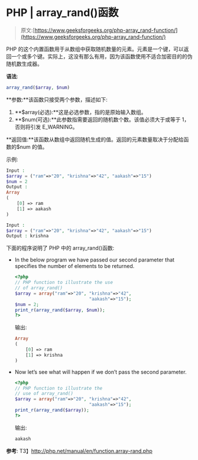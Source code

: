 # PHP | array_rand()函数

> 原文:[https://www.geeksforgeeks.org/php-array_rand-function/](https://www.geeksforgeeks.org/php-array_rand-function/)

PHP 的这个内置函数用于从数组中获取随机数量的元素。元素是一个键，可以返回一个或多个键。实际上，这没有那么有用，因为该函数使用不适合加密目的的伪随机数生成器。

**语法**:

```php
array_rand($array, $num)
```

**参数:**该函数只接受两个参数，描述如下:

1.  **$array(必选):**这是必选参数，指的是原始输入数组。
2.  **$num(可选):**此参数指需要返回的随机数个数。该值必须大于或等于 1，否则将引发 E_WARNING。

**返回值:**该函数从数组中返回随机生成的值。返回的元素数量取决于分配给函数的$num 的值。

示例:

```php
Input : 
$array = ("ram"=>"20", "krishna"=>"42", "aakash"=>"15")
$num = 2
Output :
Array
(
    [0] => ram
    [1] => aakash
)

Input :
$array = ("ram"=>"20", "krishna"=>"42", "aakash"=>"15")
Output : krishna

```

下面的程序说明了 PHP 中的 array_rand()函数:

*   In the below program we have passed our second parameter that specifies the number of elements to be returned.

    ```php
    <?php
    // PHP function to illustrate the use 
    // of array_rand()
    $array = array("ram"=>"20", "krishna"=>"42", 
                                "aakash"=>"15");
    $num = 2;
    print_r(array_rand($array, $num));
    ?>
    ```

    输出:

    ```php
    Array
    (
        [0] => ram
        [1] => krishna
    )

    ```

*   Now let’s see what will happen if we don’t pass the second parameter.

    ```php
    <?php
    // PHP function to illustrate the 
    // use of array_rand()
    $array = array("ram"=>"20", "krishna"=>"42",
                                "aakash"=>"15");
    print_r(array_rand($array));
    ?>
    ```

    输出:

    ```php
    aakash

    ```

**参考**:
T3】http://php.net/manual/en/function.array-rand.php